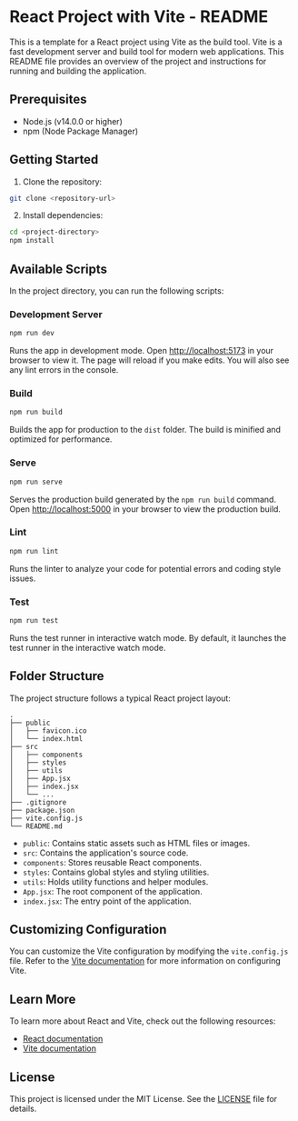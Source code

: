 # React Project with Vite - README

This is a template for a React project using Vite as the build tool. Vite is a fast development server and build tool for modern web applications. This README file provides an overview of the project and instructions for running and building the application.

## Prerequisites
- Node.js (v14.0.0 or higher)
- npm (Node Package Manager)

## Getting Started

1. Clone the repository:

```bash
git clone <repository-url>
```

2. Install dependencies:

```bash
cd <project-directory>
npm install
```

## Available Scripts

In the project directory, you can run the following scripts:

### Development Server

```bash
npm run dev
```

Runs the app in development mode. Open [http://localhost:5173](http://localhost:5173) in your browser to view it. The page will reload if you make edits. You will also see any lint errors in the console.

### Build

```bash
npm run build
```

Builds the app for production to the `dist` folder. The build is minified and optimized for performance.

### Serve

```bash
npm run serve
```

Serves the production build generated by the `npm run build` command. Open [http://localhost:5000](http://localhost:5000) in your browser to view the production build.

### Lint

```bash
npm run lint
```

Runs the linter to analyze your code for potential errors and coding style issues.

### Test

```bash
npm run test
```

Runs the test runner in interactive watch mode. By default, it launches the test runner in the interactive watch mode.

## Folder Structure

The project structure follows a typical React project layout:

```
.
├── public
│   ├── favicon.ico
│   └── index.html
├── src
│   ├── components
│   ├── styles
│   ├── utils
│   ├── App.jsx
│   ├── index.jsx
│   └── ...
├── .gitignore
├── package.json
├── vite.config.js
└── README.md
```

- `public`: Contains static assets such as HTML files or images.
- `src`: Contains the application's source code.
- `components`: Stores reusable React components.
- `styles`: Contains global styles and styling utilities.
- `utils`: Holds utility functions and helper modules.
- `App.jsx`: The root component of the application.
- `index.jsx`: The entry point of the application.

## Customizing Configuration

You can customize the Vite configuration by modifying the `vite.config.js` file. Refer to the [Vite documentation](https://vitejs.dev/guide/) for more information on configuring Vite.

## Learn More

To learn more about React and Vite, check out the following resources:

- [React documentation](https://reactjs.org/)
- [Vite documentation](https://vitejs.dev/)

## License

This project is licensed under the MIT License. See the [LICENSE](LICENSE) file for details.